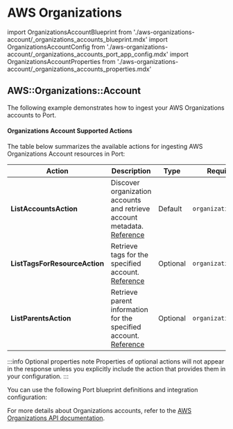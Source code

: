 # AWS Organizations

import OrganizationsAccountBlueprint from './aws-organizations-account/_organizations_accounts_blueprint.mdx'
import OrganizationsAccountConfig from './aws-organizations-account/_organizations_accounts_port_app_config.mdx'
import OrganizationsAccountProperties from './aws-organizations-account/_organizations_accounts_properties.mdx'



## AWS::Organizations::Account

The following example demonstrates how to ingest your AWS Organizations accounts to Port.

#### Organizations Account Supported Actions

The table below summarizes the available actions for ingesting AWS Organizations Account resources in Port:

| Action                       | Description                                                      | Type     | Required AWS Permission           |
|-----------------------------|------------------------------------------------------------------|----------|-----------------------------------|
| **ListAccountsAction**      | Discover organization accounts and retrieve account metadata. [Reference](https://docs.aws.amazon.com/organizations/latest/APIReference/API_ListAccounts.html)    | Default  | `organizations:ListAccounts`      |
| **ListTagsForResourceAction** | Retrieve tags for the specified account. [Reference](https://docs.aws.amazon.com/organizations/latest/APIReference/API_ListTagsForResource.html)                      | Optional | `organizations:ListTagsForResource`|
| **ListParentsAction**       | Retrieve parent information for the specified account. [Reference](https://docs.aws.amazon.com/organizations/latest/APIReference/API_ListParents.html)         | Optional | `organizations:ListParents`       |

:::info Optional properties note
Properties of optional actions will not appear in the response unless you explicitly include the action that provides them in your configuration.
:::

You can use the following Port blueprint definitions and integration configuration:

<OrganizationsAccountBlueprint/>

<OrganizationsAccountConfig/>

For more details about Organizations accounts, refer to the [AWS Organizations API documentation](https://docs.aws.amazon.com/organizations/latest/APIReference/Welcome.html).
